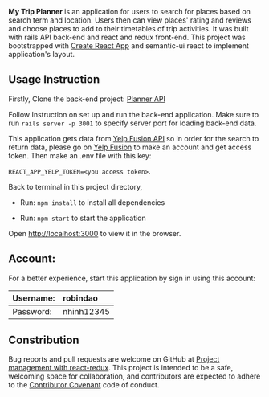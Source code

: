 **My Trip Planner** is an application for users to search for places based on search term and location. Users then can view places' rating and reviews and choose places to add to their timetables of trip activities. It was built with rails API back-end and react and redux front-end.
This project was bootstrapped with [Create React App](https://github.com/facebook/create-react-app) and semantic-ui react to implement application's layout.


## Usage Instruction

Firstly, Clone the back-end project: [Planner API](https://github.com/nhinhdao/planner-api)

Follow Instruction on set up and run the back-end application. Make sure to run `rails server -p 3001` to specify server port for loading back-end data.

This application gets data from [Yelp Fusion API](https://www.yelp.com/fusion) so in order for the search to return data, please go on [Yelp Fusion](https://www.yelp.com/fusion) to make an account and get access token. 
Then make an .env file with this key:

```REACT_APP_YELP_TOKEN=<you access token>```.

Back to terminal in this project directory, 

- Run: `npm install` to install all dependencies

- Run: `npm start` to start the application

Open [http://localhost:3000](http://localhost:3000) to view it in the browser.

## Account:

For a better experience, start this application by sign in using this account:

| Username: | robindao
| :-- | :-- |
| Password:  | nhinh12345


## Constribution

Bug reports and pull requests are welcome on GitHub at [Project management with react-redux](https://github.com/nhinhdao/project-management-with-react-redux). This project is intended to be a safe, welcoming space for collaboration, and contributors are expected to adhere to the [Contributor Covenant](http://contributor-covenant.org) code of conduct.


